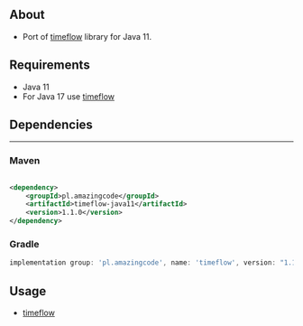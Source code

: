 ## About

- Port of [timeflow](https://github.com/stawirej/timeflow) library for Java 11.

## Requirements

- Java 11
- For Java 17 use [timeflow](https://github.com/stawirej/timeflow)

## Dependencies
---

### Maven

```xml 

<dependency>
    <groupId>pl.amazingcode</groupId>
    <artifactId>timeflow-java11</artifactId>
    <version>1.1.0</version>
</dependency>
```

### Gradle

```groovy
implementation group: 'pl.amazingcode', name: 'timeflow', version: "1.1.0"
```

## Usage

- [timeflow](https://github.com/stawirej/timeflow)
